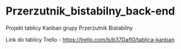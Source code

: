 # Przerzutnik_bistabilny_back-end
Projekt tablicy Kanban grupy Przerzutnik Bistabilny 

Link do tablicy Trello - https://trello.com/b/b37DafI0/tablica-kanban
